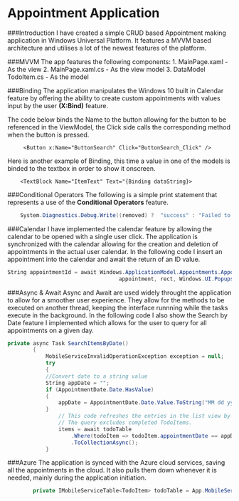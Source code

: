 #  Appointment Application

###Introduction
I have created a simple CRUD based Appointment making application in
Windows Universal Platform. It features a MVVM based architecture and utilises a lot of the newest features of the platform.

###MVVM
The app features the following components:
	1. MainPage.xaml - As the view
	2. MainPage.xaml.cs - As the view model
	3. DataModel TodoItem.cs - As the model

###Binding
The application manipulates the Windows 10 built in Calendar feature by offering the ability to 
create custom appointments with values input by the user **(X:Bind)** feature.

The code below binds the Name to the button allowing for the button to be referenced in the ViewModel,
the Click side calls the corresponding method when the button is pressed.
```XAML
	 <Button x:Name="ButtonSearch" Click="ButtonSearch_Click" />
```
Here is another example of Binding, this time a value in one of the models is binded to the textbox in order to show it onscreen.
```XAML	
	<TextBlock Name="ItemText" Text="{Binding dataString}>
```

###Conditional Operators
The following is a simple print statement that represents a use of the **Conditional Operators** feature.
```C#
	System.Diagnostics.Debug.Write((removed) ?  "success" : "Failed to remove");
```

###Calendar
I have implemented the calendar feature  by allowing the calendar to be opened with a single user click.
The application is synchronized with the calendar allowing for the creation and deletion of appointments
in the actual user calendar. In the following code I insert an appointment into the calendar and await the return of an ID value.
```C#
String appointmentId = await Windows.ApplicationModel.Appointments.AppointmentManager.ShowAddAppointmentAsync(
                                   appointment, rect, Windows.UI.Popups.Placement.Default);
```

###Async & Await
Async and Await are used widely throught the application to allow for a smoother user experience.
They allow for the methods to be executed on another thread, keeping the interface runnning while the tasks execute 
in the background.
In the following code I also show the Search by Date feature I implemented which allows for the user to query for all 
appointments on a given day.
```C#
private async Task SearchItemsByDate()
        {
            MobileServiceInvalidOperationException exception = null;
            try
            {
            //Convert date to a string value
            String appDate = "";
            if (AppointmentDate.Date.HasValue)
            {
                appDate = AppointmentDate.Date.Value.ToString("MM dd yyyy");
            }
                // This code refreshes the entries in the list view by querying the TodoItems table.
                // The query excludes completed TodoItems.
                items = await todoTable
                    .Where(todoItem => todoItem.appointmentDate == appDate)
                    .ToCollectionAsync();
            }
```

###Azure
The application is synced with the Azure cloud services, saving all the appointments in the cloud.
It also pulls them down whenever it is needed, mainly during the application initiation.
```C#
        private IMobileServiceTable<TodoItem> todoTable = App.MobileService.GetTable<TodoItem>();
```



